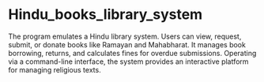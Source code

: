 # Hindu_books_library_system
The program emulates a Hindu library system. Users can view, request, submit, or donate books like Ramayan and Mahabharat. It manages book borrowing, returns, and calculates fines for overdue submissions. Operating via a command-line interface, the system provides an interactive platform for managing religious texts.
